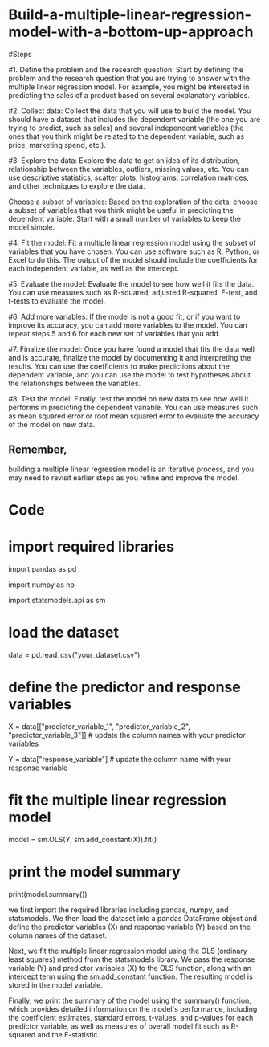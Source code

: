 # Build-a-multiple-linear-regression-model-with-a-bottom-up-approach

#Steps

#1. 
Define the problem and the research question: Start by defining the problem and the research question that you are trying to answer with the multiple linear regression model. For example, you might be interested in predicting the sales of a product based on several explanatory variables.

#2. 
Collect data: Collect the data that you will use to build the model. You should have a dataset that includes the dependent variable (the one you are trying to predict, such as sales) and several independent variables (the ones that you think might be related to the dependent variable, such as price, marketing spend, etc.).

#3. 
Explore the data: Explore the data to get an idea of its distribution, relationship between the variables, outliers, missing values, etc. You can use descriptive statistics, scatter plots, histograms, correlation matrices, and other techniques to explore the data.

Choose a subset of variables: Based on the exploration of the data, choose a subset of variables that you think might be useful in predicting the dependent variable. Start with a small number of variables to keep the model simple.

#4. 
Fit the model: Fit a multiple linear regression model using the subset of variables that you have chosen. You can use software such as R, Python, or Excel to do this. The output of the model should include the coefficients for each independent variable, as well as the intercept.

#5. 
Evaluate the model: Evaluate the model to see how well it fits the data. You can use measures such as R-squared, adjusted R-squared, F-test, and t-tests to evaluate the model.

#6. 
Add more variables: If the model is not a good fit, or if you want to improve its accuracy, you can add more variables to the model. You can repeat steps 5 and 6 for each new set of variables that you add.

#7. 
Finalize the model: Once you have found a model that fits the data well and is accurate, finalize the model by documenting it and interpreting the results. You can use the coefficients to make predictions about the dependent variable, and you can use the model to test hypotheses about the relationships between the variables.

#8. 
Test the model: Finally, test the model on new data to see how well it performs in predicting the dependent variable. You can use measures such as mean squared error or root mean squared error to evaluate the accuracy of the model on new data.

## Remember, 
building a multiple linear regression model is an iterative process, and you may need to revisit earlier steps as you refine and improve the model.






# Code
# import required libraries

import pandas as pd

import numpy as np

import statsmodels.api as sm

# load the dataset

data = pd.read_csv("your_dataset.csv")

# define the predictor and response variables

X = data[["predictor_variable_1", "predictor_variable_2", "predictor_variable_3"]] # update the column names with your predictor variables

Y = data["response_variable"] # update the column name with your response variable

# fit the multiple linear regression model

model = sm.OLS(Y, sm.add_constant(X)).fit()

# print the model summary

print(model.summary())

we first import the required libraries including pandas, numpy, and statsmodels. We then load the dataset into a pandas DataFrame object and define the predictor variables (X) and response variable (Y) based on the column names of the dataset.

Next, we fit the multiple linear regression model using the OLS (ordinary least squares) method from the statsmodels library. We pass the response variable (Y) and predictor variables (X) to the OLS function, along with an intercept term using the sm.add_constant function. The resulting model is stored in the model variable.

Finally, we print the summary of the model using the summary() function, which provides detailed information on the model's performance, including the coefficient estimates, standard errors, t-values, and p-values for each predictor variable, as well as measures of overall model fit such as R-squared and the F-statistic.
